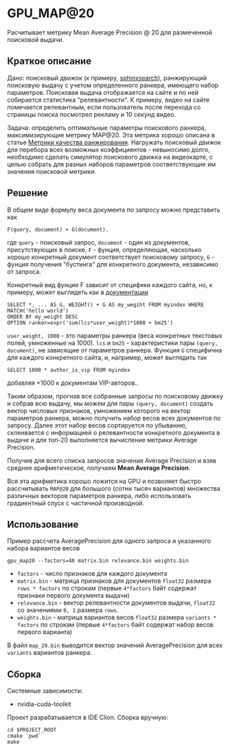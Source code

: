 GPU_MAP@20
==========

Расчитывает метрику Mean Average Precision @ 20 для размеченной поисковой выдачи.

Краткое описание
----------------
Дано: поисковый движок (к примеру, [sphinxsearch](sphinxsearch.com)), ранжирующий поисковую выдачу с учетом 
определенного ранкера, имеющего набор параметров. Поисковая выдача отображается на сайте и по ней собирается
статистика "релевантности". К примеру, видео на сайте помечается релевантным, если пользователь после перехода 
со страницы поиска посмотрел рекламу и 10 секунд видео.

Задача: определить оптимальные параметры поискового ранкера, максимизирующие метрику MAP@20. Эта метрика хорошо 
описана в статье [Метрики качества ранжирования](https://habrahabr.ru/company/econtenta/blog/303458/).
Нагружать поисковый движок для перебора всех возможных коэффициентов - невыносимо долго, необходимо сделать симулятор
поискового движка на видеокарте, с целью собрать для разных наборов параметров соответствующие им значения поисковой
метрики.

Решение
-------

В общем виде формулу веса документа по запросу можно представить как
```
F(query, document) + G(document).
```
где `query` - поисковый запрос, `document` - один из документов, присутствующих в поиске, `F` - фунция, определяющая,
насколько хорошо конкретный документ соответствует поисковому запросу, `G` - фунция получения "бустинга" для конкретного
документа, независимо от запроса.

Конкретный вид фунции F зависит от специфики каждого сайта, но, к примеру, может выглядеть как в 
[документации](http://sphinxsearch.com/docs/current.html#expression-ranker)

```
SELECT *, ... AS G, WEIGHT() + G AS my_wegiht FROM myindex WHERE MATCH('hello world')
ORDER BY my_weight DESC
OPTION ranker=expr('sum(lcs*user_weight)*1000 + bm25')
```

`user_weight, 1000` - это параметры ранкера (веса конкретных текстовых полей, умноженные на 1000). 
`lcs` и `bm25` - характеристики пары `(query, document)`, не зависящие от параметров ранкера.
Функция `G` специфична для каждого конкретного сайта, и, например, может выглядить так

```
SELECT 1000 * author_is_vip FROM myindex
```
добавляя +1000 к документам VIP-авторов..

Таким образом, прогнав все собранные запросы по поисковому движку и собрав всю выдачу, мы можем для пары
 `(query, document)` создать вектор числовых признаков, умножением которого на вектор параметров ранкера,
 можно получить набор весов всех документов по запросу.
Далее этот набор весов сортируется по убыванию, склеивается с информацией о релевантности конкретного документа в 
выдаче и для топ-20 выполняется вычисление метрики Average Precision.

Получив для всего списка запросов значения Average Precision и взяв среднее арифметическое, получаем 
**Mean Average Precision**.
  
Вся эта арифметика хорошо ложится на GPU и позволяет быстро рассчитывать `MAP@20` для большого (сотни тысяч вариантов)
множества различных векторов параметров ранкера, либо использовать градиентный спуск с частичной производной.

Использование
-------------

Пример рассчета AveragePrecision для одного запроса и указанного набора вариантов весов

```
gpu_map20 --factors=48 matrix.bin relevance.bin weights.bin
```
* `factors` - число признаков для каждого документа
* `matrix.bin` - матрица признаков для документов `float32` размера `rows * factors` по строкам 
(первые `4*factors` байт содержат признаки первого документа выдачи)
* `relevance.bin` - вектор релевантности документов выдачи, `float32` со значениями `0, 1` размера `rows`.
* `weights.bin` - матрица вариантов весов `float32` размера `variants * factors` по строкам
(первые `4*factors` байт содержат набор весов первого варианта)

В файл `map_20.bin` выводится вектор значений AveragePrecision для всех `variants` вариантов ранкера.

Сборка
------

Системные зависимости:
* nvidia-cuda-toolkit

Проект разрабатывается в IDE Clion. Сборка вручную:

```
cd $PROJECT_ROOT
cmake `pwd`
make
```
